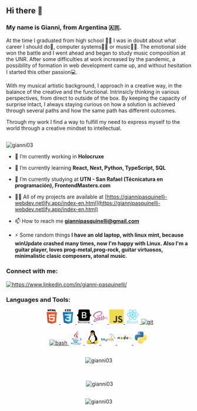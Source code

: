 ## Hi there 👋 

### My name is Gianni, from Argentina 🇦🇷. 
At the time I graduated from high school 🧑‍🏫 I was in doubt about what career I should do🤔, computer systems👨‍💻 or music👨‍🎤. The emotional side won the battle and I went ahead and began to study music composition at the UNR. After some difficulties at work increased by the pandemic, a possibility of formation in web development came up, and without hesitation I started this other passion💻.

With my musical artistic background, I approach in a creative way, in the balance of the creative and the functional. Intrinsicly thinking in various perspectives, from direct to outside of the box. By keeping the capacity of surprise intact, I always staying curious on how a solution is achieved through several paths and how the same path has different outcomes.

Through my work I find a way to fulfill my need to express myself to the world through a creative mindset to intellectual.

##

<p align="left"> <img src="https://komarev.com/ghpvc/?username=gianni03&label=Profile%20views&color=0e75b6&style=flat" alt="gianni03" /> </p>

- 🔭 I’m currently working in **Holocruxe**

- 🌱 I’m currently learning **React, Next, Python, TypeScript, SQL**

- 🌱 I’m currently studying at **UTN - San Rafael (Técnicatura en programación), FrontendMasters.com**

- 👨‍💻 All of my projects are available at [https://giannipasquinelli-webdev.netlify.app/index-en.html](https://giannipasquinelli-webdev.netlify.app/index-en.html)

- 📫 How to reach me **giannipasquinelli@gmail.com**

- ⚡ Some random things **I have an old laptop, with linux mint, because winUpdate crashed many times, now I'm happy with Linux. Also I'm a guitar player, loves prog-metal,prog-rock, guitar virtuosos, minimalistic clasic composers, atonal music.**

<h3 align="left">Connect with me:</h3>
<p align="left">
<a href="https://linkedin.com/in/https://www.linkedin.com/in/gianni-pasquinelli/" target="blank"><img align="center" src="https://raw.githubusercontent.com/rahuldkjain/github-profile-readme-generator/master/src/images/icons/Social/linked-in-alt.svg" alt="https://www.linkedin.com/in/gianni-pasquinelli/" height="30" width="40" /></a>
</p>

<h3 align="left">Languages and Tools:</h3>
<p align="center"> 
  <a href="https://www.w3.org/html/" target="_blank" rel="noreferrer"> <img src="https://raw.githubusercontent.com/devicons/devicon/master/icons/html5/html5-original-wordmark.svg" alt="html5" width="40" height="40"/> </a> 
  <a href="https://www.w3schools.com/css/" target="_blank" rel="noreferrer"> <img src="https://raw.githubusercontent.com/devicons/devicon/master/icons/css3/css3-original-wordmark.svg" alt="css3" width="40" height="40"/> </a> 
  <a href="https://getbootstrap.com" target="_blank" rel="noreferrer"> <img src="https://raw.githubusercontent.com/devicons/devicon/master/icons/bootstrap/bootstrap-plain-wordmark.svg" alt="bootstrap" width="40" height="40"/> </a> 
  <a href="https://sass-lang.com" target="_blank" rel="noreferrer"> <img src="https://raw.githubusercontent.com/devicons/devicon/master/icons/sass/sass-original.svg" alt="sass" width="40" height="40"/> </a> 
  <a href="https://developer.mozilla.org/en-US/docs/Web/JavaScript" target="_blank" rel="noreferrer"> <img src="https://raw.githubusercontent.com/devicons/devicon/master/icons/javascript/javascript-original.svg" alt="javascript" width="40" height="40"/> </a> 
  <a href="https://reactjs.org/" target="_blank" rel="noreferrer"> <img src="https://raw.githubusercontent.com/devicons/devicon/master/icons/react/react-original-wordmark.svg" alt="react" width="40" height="40"/> </a> 
    <a href="https://git-scm.com/" target="_blank" rel="noreferrer"> <img src="https://www.vectorlogo.zone/logos/git-scm/git-scm-icon.svg" alt="git" width="40" height="40"/> </a>   </p>
  <p align="center">
<a href="https://www.gnu.org/software/bash/" target="_blank" rel="noreferrer"> <img src="https://www.vectorlogo.zone/logos/gnu_bash/gnu_bash-icon.svg" alt="bash" width="40" height="40"/> </a>
  <a href="https://www.java.com" target="_blank" rel="noreferrer"> <img src="https://raw.githubusercontent.com/devicons/devicon/master/icons/java/java-original.svg" alt="java" width="40" height="40"/> </a> 
  <a href="https://www.linux.org/" target="_blank" rel="noreferrer"> <img src="https://raw.githubusercontent.com/devicons/devicon/master/icons/linux/linux-original.svg" alt="linux" width="40" height="40"/> </a> 
  <a href="https://www.mysql.com/" target="_blank" rel="noreferrer"> <img src="https://raw.githubusercontent.com/devicons/devicon/master/icons/mysql/mysql-original-wordmark.svg" alt="mysql" width="40" height="40"/> </a> 
  <a href="https://nodejs.org" target="_blank" rel="noreferrer"> <img src="https://raw.githubusercontent.com/devicons/devicon/master/icons/nodejs/nodejs-original-wordmark.svg" alt="nodejs" width="40" height="40"/> </a> 
  <a href="https://www.python.org" target="_blank" rel="noreferrer"> <img src="https://raw.githubusercontent.com/devicons/devicon/master/icons/python/python-original.svg" alt="python" width="40" height="40"/> </a> 
  <!--<a href="https://redux.js.org" target="_blank" rel="noreferrer"> <img src="https://raw.githubusercontent.com/devicons/devicon/master/icons/redux/redux-original.svg" alt="redux" width="40" height="40"/> </a>--> 
   <!--<a href="https://firebase.google.com/" target="_blank" rel="noreferrer"> <img src="https://www.vectorlogo.zone/logos/firebase/firebase-icon.svg" alt="firebase" width="40" height="40"/> </a> <a href="https://cloud.google.com" target="_blank" rel="noreferrer"> <img src="https://www.vectorlogo.zone/logos/google_cloud/google_cloud-icon.svg" alt="gcp" width="40" height="40"/> </a>--> 
  </p>

##

<p align="center"><img align="center" src="https://github-readme-stats.vercel.app/api/top-langs?username=gianni03&show_icons=true&theme=radical&locale=en&layout=compact" alt="gianni03" /></p> 

<br>

<p align="center">&nbsp;<img align="center" src="https://github-readme-stats.vercel.app/api?username=gianni03&show_icons=true&theme=radical&locale=en" alt="gianni03" /></p>

##

<p align="center"><img align="center" src="https://github-readme-streak-stats.herokuapp.com/?user=gianni03&theme=dark&mode=weekly" alt="gianni03" /></p>

